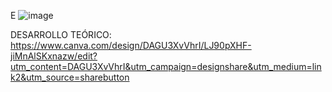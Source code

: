 E
![image](https://github.com/user-attachments/assets/bb42f0b5-2de1-4806-b252-2b63d75eb78d)

DESARROLLO TEÓRICO:
https://www.canva.com/design/DAGU3XvVhrI/LJ90pXHF-jiMnAlSKxnazw/edit?utm_content=DAGU3XvVhrI&utm_campaign=designshare&utm_medium=link2&utm_source=sharebutton
